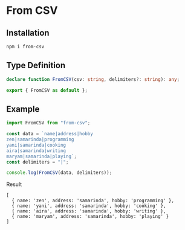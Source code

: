 # From CSV

## Installation

```bash
npm i from-csv
```

## Type Definition

```typescript
declare function FromCSV(csv: string, delimiters?: string): any;

export { FromCSV as default };
```

## Example

```typescript
import FromCSV from "from-csv";

const data = `name|address|hobby
zen|samarinda|programming
yani|samarinda|cooking
aira|samarinda|writing
maryam|samarinda|playing`;
const delimiters = "|";

console.log(FromCSV(data, delimiters));
```

Result

```
[
  { name: 'zen', address: 'samarinda', hobby: 'programming' },
  { name: 'yani', address: 'samarinda', hobby: 'cooking' },
  { name: 'aira', address: 'samarinda', hobby: 'writing' },
  { name: 'maryam', address: 'samarinda', hobby: 'playing' }
]
```
